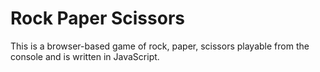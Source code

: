 # Rock Paper Scissors

This is a browser-based game of rock, paper, scissors playable from the console and is written in JavaScript.